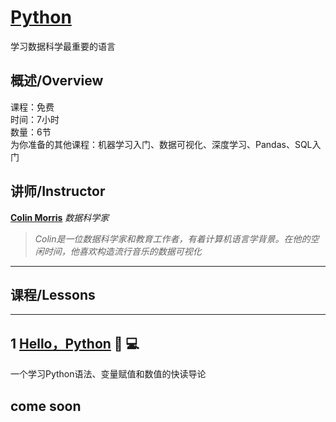 # [Python](https://www.kaggle.com/learn/python "官方链接")

学习数据科学最重要的语言

## 概述/Overview

课程：免费  
时间：7小时  
数量：6节  
为你准备的其他课程：机器学习入门、数据可视化、深度学习、Pandas、SQL入门  

## 讲师/Instructor

**[Colin Morris](https://www.kaggle.com/colinmorris)** *数据科学家*
>*Colin是一位数据科学家和教育工作者，有着计算机语言学背景。在他的空闲时间，他喜欢构造流行音乐的数据可视化*

-----------------------

## 课程/Lessons

-----------------------

## 1 [Hello，Python](./1-Hello-Python.md) 📄 💻

一个学习Python语法、变量赋值和数值的快读导论

## come soon
